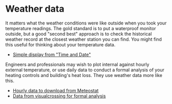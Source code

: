 # Weather data

It matters what the weather conditions were like outside when you took your temperature readings.  The gold standard is to put a waterproof monitor outside, but a good "second best" approach is to check the historical weather record at the closest weather station you can find.  You might find this useful for thinking about your temperature data.  

- [Simple display from "Time and Date"](https://www.timeanddate.com/weather/@2648147/historic)

Engineers and professionals may wish to plot internal against hourly external temperature, or use daily data to conduct a formal analysis of your heating controls and building's heat loss.  They use weather data more like this.   

- [Hourly data to download from Meteostat](https://meteostat.net/en/)
- [Data from visualcrossing for formal analysis](https://www.visualcrossing.com/)


